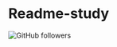 # Readme-study

![GitHub followers](https://img.shields.io/github/followers/ClarenceYu12?style=for-the-badge)

